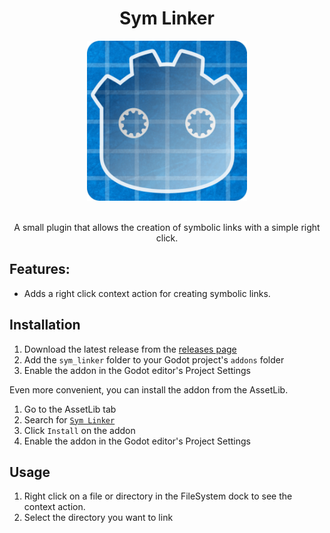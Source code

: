 <div align="center">

# Sym Linker

<img alt="Sym Linker Logo - two folders with a linked chain in the middle." src="https://github.com/GodotModding/godot-mod-tool/blob/main/icon.png" width="256" />

<br />
<br />

A small plugin that allows the creation of symbolic links with a simple right click.

</div>

## Features:

- Adds a right click context action for creating symbolic links.

## Installation

1. Download the latest release from the [releases page](https://github.com/GodotModding/godot-mod-tool)
1. Add the `sym_linker` folder to your Godot project's `addons` folder
1. Enable the addon in the Godot editor's Project Settings

Even more convenient, you can install the addon from the AssetLib.

1. Go to the AssetLib tab
1. Search for [`Sym Linker`](https://godotengine.org/asset-library/asset?filter=mod+loader+dev+tool)
1. Click `Install` on the addon
1. Enable the addon in the Godot editor's Project Settings

## Usage

1. Right click on a file or directory in the FileSystem dock to see the context action.
1. Select the directory you want to link
